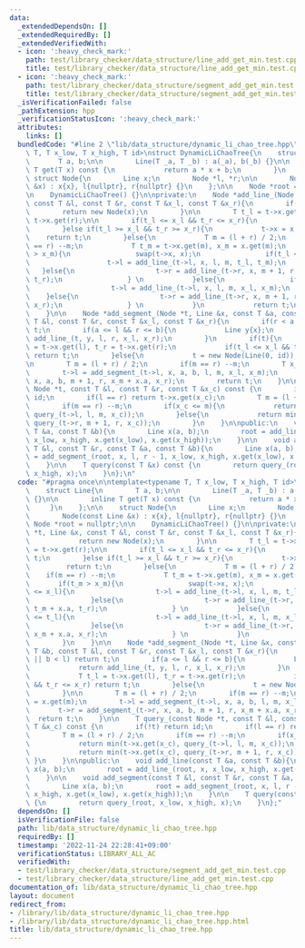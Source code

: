 ```yaml
---
data:
  _extendedDependsOn: []
  _extendedRequiredBy: []
  _extendedVerifiedWith:
  - icon: ':heavy_check_mark:'
    path: test/library_checker/data_structure/line_add_get_min.test.cpp
    title: test/library_checker/data_structure/line_add_get_min.test.cpp
  - icon: ':heavy_check_mark:'
    path: test/library_checker/data_structure/segment_add_get_min.test.cpp
    title: test/library_checker/data_structure/segment_add_get_min.test.cpp
  _isVerificationFailed: false
  _pathExtension: hpp
  _verificationStatusIcon: ':heavy_check_mark:'
  attributes:
    links: []
  bundledCode: "#line 2 \"lib/data_structure/dynamic_li_chao_tree.hpp\"\n\ntemplate<typename\
    \ T, T x_low, T x_high, T id>\nstruct DynamicLiChaoTree{\n    struct Line{\n \
    \       T a, b;\n\n        Line(T _a, T _b) : a(_a), b(_b) {}\n\n        inline\
    \ T get(T x) const {\n            return a * x + b;\n        }\n    };\n\n   \
    \ struct Node{\n        Line x;\n        Node *l, *r;\n\n        Node(const Line\
    \ &x) : x{x}, l{nullptr}, r{nullptr} {}\n    };\n\n    Node *root = nullptr;\n\
    \n    DynamicLiChaoTree() {}\n\nprivate:\n    Node *add_line_(Node *t, Line &x,\
    \ const T &l, const T &r, const T &x_l, const T &x_r){\n        if(!t){\n    \
    \        return new Node(x);\n        }\n\n        T t_l = t->x.get(l), t_r =\
    \ t->x.get(r);\n\n        if(t_l <= x_l && t_r <= x_r){\n            return t;\n\
    \        }else if(t_l >= x_l && t_r >= x_r){\n            t->x = x;\n        \
    \    return t;\n        }else{\n            T m = (l + r) / 2;\n            if(m\
    \ == r) --m;\n            T t_m = t->x.get(m), x_m = x.get(m);\n            if(t_m\
    \ > x_m){\n                swap(t->x, x);\n                if(t_l <= x_l){\n \
    \                   t->l = add_line_(t->l, x, l, m, t_l, t_m);\n             \
    \   }else{\n                    t->r = add_line_(t->r, x, m + 1, r, t_m + x.a,\
    \ t_r);\n                } \n            }else{\n                if(x_l <= t_l){\n\
    \                    t->l = add_line_(t->l, x, l, m, x_l, x_m);\n            \
    \    }else{\n                    t->r = add_line_(t->r, x, m + 1, r, x_m + x.a,\
    \ x_r);\n                } \n            }\n            return t;\n        }\n\
    \    }\n\n    Node *add_segment_(Node *t, Line &x, const T &a, const T &b, const\
    \ T &l, const T &r, const T &x_l, const T &x_r){\n        if(r < a || b < l) return\
    \ t;\n        if(a <= l && r <= b){\n            Line y{x};\n            return\
    \ add_line_(t, y, l, r, x_l, x_r);\n        }\n        if(t){\n            T t_l\
    \ = t->x.get(l), t_r = t->x.get(r);\n            if(t_l <= x_l && t_r <= x_r)\
    \ return t;\n        }else{\n            t = new Node(Line(0, id));\n        }\n\
    \n        T m = (l + r) / 2;\n        if(m == r) --m;\n        T x_m = x.get(m);\n\
    \        t->l = add_segment_(t->l, x, a, b, l, m, x_l, x_m);\n        t->r = add_segment_(t->r,\
    \ x, a, b, m + 1, r, x_m + x.a, x_r);\n        return t;\n    }\n\n    T query_(const\
    \ Node *t, const T &l, const T &r, const T &x_c) const {\n        if(!t) return\
    \ id;\n        if(l == r) return t->x.get(x_c);\n        T m = (l + r) / 2;\n\
    \        if(m == r) --m;\n        if(x_c <= m){\n            return min(t->x.get(x_c),\
    \ query_(t->l, l, m, x_c));\n        }else{\n            return min(t->x.get(x_c),\
    \ query_(t->r, m + 1, r, x_c));\n        }\n    }\n\npublic:\n    void add_line(const\
    \ T &a, const T &b){\n        Line x(a, b);\n        root = add_line_(root, x,\
    \ x_low, x_high, x.get(x_low), x.get(x_high));\n    }\n\n    void add_segment(const\
    \ T &l, const T &r, const T &a, const T &b){\n        Line x(a, b);\n        root\
    \ = add_segment_(root, x, l, r - 1, x_low, x_high, x.get(x_low), x.get(x_high));\n\
    \    }\n\n    T query(const T &x) const {\n        return query_(root, x_low,\
    \ x_high, x);\n    }\n};\n"
  code: "#pragma once\n\ntemplate<typename T, T x_low, T x_high, T id>\nstruct DynamicLiChaoTree{\n\
    \    struct Line{\n        T a, b;\n\n        Line(T _a, T _b) : a(_a), b(_b)\
    \ {}\n\n        inline T get(T x) const {\n            return a * x + b;\n   \
    \     }\n    };\n\n    struct Node{\n        Line x;\n        Node *l, *r;\n\n\
    \        Node(const Line &x) : x{x}, l{nullptr}, r{nullptr} {}\n    };\n\n   \
    \ Node *root = nullptr;\n\n    DynamicLiChaoTree() {}\n\nprivate:\n    Node *add_line_(Node\
    \ *t, Line &x, const T &l, const T &r, const T &x_l, const T &x_r){\n        if(!t){\n\
    \            return new Node(x);\n        }\n\n        T t_l = t->x.get(l), t_r\
    \ = t->x.get(r);\n\n        if(t_l <= x_l && t_r <= x_r){\n            return\
    \ t;\n        }else if(t_l >= x_l && t_r >= x_r){\n            t->x = x;\n   \
    \         return t;\n        }else{\n            T m = (l + r) / 2;\n        \
    \    if(m == r) --m;\n            T t_m = t->x.get(m), x_m = x.get(m);\n     \
    \       if(t_m > x_m){\n                swap(t->x, x);\n                if(t_l\
    \ <= x_l){\n                    t->l = add_line_(t->l, x, l, m, t_l, t_m);\n \
    \               }else{\n                    t->r = add_line_(t->r, x, m + 1, r,\
    \ t_m + x.a, t_r);\n                } \n            }else{\n                if(x_l\
    \ <= t_l){\n                    t->l = add_line_(t->l, x, l, m, x_l, x_m);\n \
    \               }else{\n                    t->r = add_line_(t->r, x, m + 1, r,\
    \ x_m + x.a, x_r);\n                } \n            }\n            return t;\n\
    \        }\n    }\n\n    Node *add_segment_(Node *t, Line &x, const T &a, const\
    \ T &b, const T &l, const T &r, const T &x_l, const T &x_r){\n        if(r < a\
    \ || b < l) return t;\n        if(a <= l && r <= b){\n            Line y{x};\n\
    \            return add_line_(t, y, l, r, x_l, x_r);\n        }\n        if(t){\n\
    \            T t_l = t->x.get(l), t_r = t->x.get(r);\n            if(t_l <= x_l\
    \ && t_r <= x_r) return t;\n        }else{\n            t = new Node(Line(0, id));\n\
    \        }\n\n        T m = (l + r) / 2;\n        if(m == r) --m;\n        T x_m\
    \ = x.get(m);\n        t->l = add_segment_(t->l, x, a, b, l, m, x_l, x_m);\n \
    \       t->r = add_segment_(t->r, x, a, b, m + 1, r, x_m + x.a, x_r);\n      \
    \  return t;\n    }\n\n    T query_(const Node *t, const T &l, const T &r, const\
    \ T &x_c) const {\n        if(!t) return id;\n        if(l == r) return t->x.get(x_c);\n\
    \        T m = (l + r) / 2;\n        if(m == r) --m;\n        if(x_c <= m){\n\
    \            return min(t->x.get(x_c), query_(t->l, l, m, x_c));\n        }else{\n\
    \            return min(t->x.get(x_c), query_(t->r, m + 1, r, x_c));\n       \
    \ }\n    }\n\npublic:\n    void add_line(const T &a, const T &b){\n        Line\
    \ x(a, b);\n        root = add_line_(root, x, x_low, x_high, x.get(x_low), x.get(x_high));\n\
    \    }\n\n    void add_segment(const T &l, const T &r, const T &a, const T &b){\n\
    \        Line x(a, b);\n        root = add_segment_(root, x, l, r - 1, x_low,\
    \ x_high, x.get(x_low), x.get(x_high));\n    }\n\n    T query(const T &x) const\
    \ {\n        return query_(root, x_low, x_high, x);\n    }\n};"
  dependsOn: []
  isVerificationFile: false
  path: lib/data_structure/dynamic_li_chao_tree.hpp
  requiredBy: []
  timestamp: '2022-11-24 22:28:41+09:00'
  verificationStatus: LIBRARY_ALL_AC
  verifiedWith:
  - test/library_checker/data_structure/segment_add_get_min.test.cpp
  - test/library_checker/data_structure/line_add_get_min.test.cpp
documentation_of: lib/data_structure/dynamic_li_chao_tree.hpp
layout: document
redirect_from:
- /library/lib/data_structure/dynamic_li_chao_tree.hpp
- /library/lib/data_structure/dynamic_li_chao_tree.hpp.html
title: lib/data_structure/dynamic_li_chao_tree.hpp
---
```

